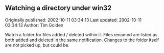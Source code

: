 ## Watching a directory under win32 
Originally published: 2002-10-11 03:34:13 
Last updated: 2002-10-11 03:34:13 
Author: Tim Golden 
 
Watch a folder for files added / deleted within it. Files renamed are listed as both added and deleted in the same notification. Changes to the folder itself are not picked up, but could be.